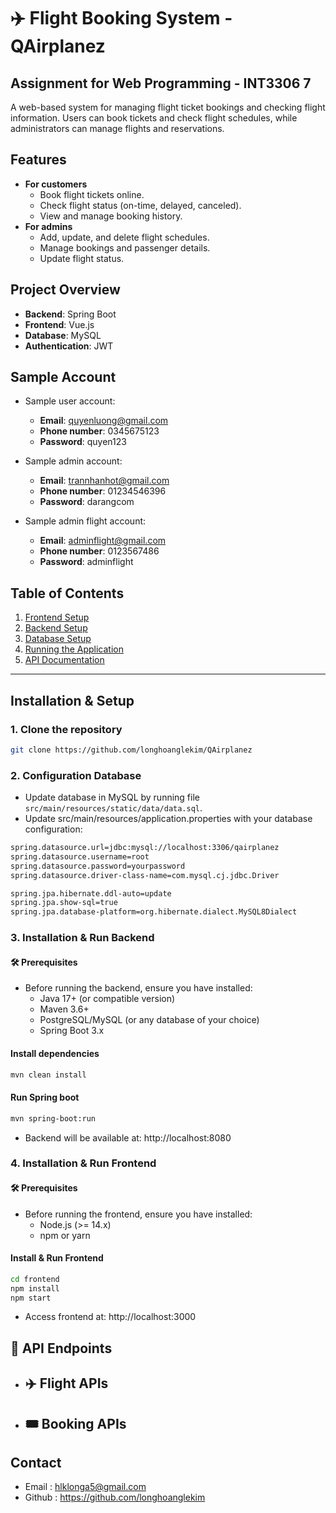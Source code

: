 # ✈️ Flight Booking System - QAirplanez

## Assignment for Web Programming - INT3306 7

A web-based system for managing flight ticket bookings and checking flight information. Users can book tickets and check flight schedules, while administrators can manage flights and reservations.
## Features
- **For customers**
  - Book flight tickets online.
  - Check flight status (on-time, delayed, canceled).
  - View and manage booking history.
- **For admins**
  -  Add, update, and delete flight schedules.
  - Manage bookings and passenger details.
  - Update flight status.

## Project Overview

- **Backend**: Spring Boot
- **Frontend**: Vue.js
- **Database**: MySQL
- **Authentication**: JWT 

## Sample Account 
- Sample user account:
  - **Email**: quyenluong@gmail.com
  - **Phone number**: 0345675123
  - **Password**: quyen123

- Sample admin account:
  - **Email**: trannhanhot@gmail.com
  - **Phone number**: 01234546396
  - **Password**: darangcom
- Sample admin flight account:
  - **Email**: adminflight@gmail.com
  - **Phone number**: 0123567486
  - **Password**: adminflight
## Table of Contents
1. [Frontend Setup](#frontend-setup)
2. [Backend Setup](#backend-setup)
3. [Database Setup](#database-setup)
4. [Running the Application](#running-the-application)
5. [API Documentation](#api-documentation)
---

## Installation & Setup
### 1. Clone the repository
```bash
git clone https://github.com/longhoanglekim/QAirplanez
 ```
### 2. Configuration Database
- Update database in MySQL by running file `src/main/resources/static/data/data.sql`.
- Update src/main/resources/application.properties with your database configuration:
```bash
spring.datasource.url=jdbc:mysql://localhost:3306/qairplanez
spring.datasource.username=root
spring.datasource.password=yourpassword
spring.datasource.driver-class-name=com.mysql.cj.jdbc.Driver

spring.jpa.hibernate.ddl-auto=update
spring.jpa.show-sql=true
spring.jpa.database-platform=org.hibernate.dialect.MySQL8Dialect
```
### 3. Installation & Run Backend
#### 🛠️ Prerequisites
- Before running the backend, ensure you have installed:
  - Java 17+ (or compatible version)
  - Maven 3.6+
  - PostgreSQL/MySQL (or any database of your choice)
  - Spring Boot 3.x
#### Install dependencies
```bash
mvn clean install
```
#### Run Spring boot
```bash
mvn spring-boot:run
```
- Backend will be available at: http://localhost:8080
### 4. Installation & Run Frontend
#### 🛠️ Prerequisites
- Before running the frontend, ensure you have installed:
    - Node.js (>= 14.x)
    - npm or yarn
#### Install & Run Frontend
```bash
cd frontend
npm install
npm start
```
- Access frontend at: http://localhost:3000
## 📡 API Endpoints
- ✈️ Flight APIs
  - 
- 🎟 Booking APIs
  -
## Contact
- Email : hlklonga5@gmail.com
- Github : https://github.com/longhoanglekim
